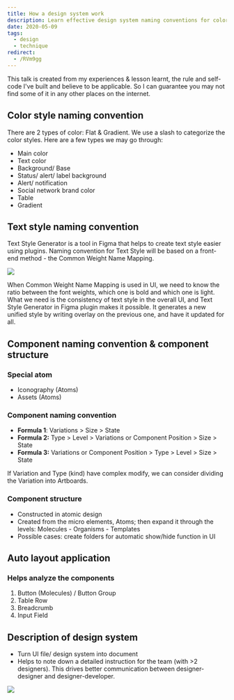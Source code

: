 ```yaml
---
title: How a design system work
description: Learn effective design system naming conventions for colors, text styles, and components using Figma tools and atomic design to improve UI consistency and team collaboration.
date: 2020-05-09
tags:
  - design
  - technique
redirect:
  - /RVm9gg
---
```


This talk is created from my experiences & lesson learnt, the rule and self-code I've built and believe to be applicable. So I can guarantee you may not find some of it in any other places on the internet.

## Color style naming convention

There are 2 types of color: Flat & Gradient. We use a slash to categorize the color styles. Here are a few types we may go through:

- Main color
- Text color
- Background/ Base
- Status/ alert/ label background
- Alert/ notification
- Social network brand color
- Table
- Gradient

## Text style naming convention

Text Style Generator is a tool in Figma that helps to create text style easier using plugins. Naming convention for Text Style will be based on a front-end method - the Common Weight Name Mapping.

![](assets/how-a-design-system-work_eb3f1f53df6e5919ae30528c764a27ee_md5.webp)

When Common Weight Name Mapping is used in UI, we need to know the ratio between the font weights, which one is bold and which one is light. What we need is the consistency of text style in the overall UI, and Text Style Generator in Figma plugin makes it possible. It generates a new unified style by writing overlay on the previous one, and have it updated for all.

## Component naming convention & component structure

### Special atom

- Iconography (Atoms)
- Assets (Atoms)

### Component naming convention

- **Formula 1**: Variations > Size > State
- **Formula 2:** Type > Level > Variations or Component Position > Size > State
- **Formula 3:** Variations or Component Position > Type > Level > Size > State

If Variation and Type (kind) have complex modify, we can consider dividing the Variation into Artboards.

### Component structure

- Constructed in atomic design
- Created from the micro elements, Atoms; then expand it through the levels: Molecules - Organisms - Templates
- Possible cases: create folders for automatic show/hide function in UI

## Auto layout application

### Helps analyze the components

1. Button (Molecules) / Button Group
2. Table Row
3. Breadcrumb
4. Input Field

## Description of design system

- Turn UI file/ design system into document
- Helps to note down a detailed instruction for the team (with >2 designers). This drives better communication between designer-designer and designer-developer.

![](assets/how-a-design-system-work_462d264e13a03129c48869ecadc606ed_md5.webp)
